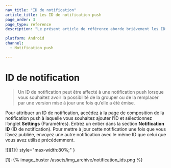 ```yaml
---
nav_title: "ID de notification"
article_title: Les ID de notification push
page_order: 3
page_type: reference
description: "Le présent article de référence aborde brièvement les ID de notification et la manière de les attribuer."

platform: Android
channel:
  - Notification push

---
```


# ID de notification

> Un ID de notification peut être affecté à une notification push lorsque vous souhaitez avoir la possibilité de la grouper ou de la remplacer par une version mise à jour une fois qu’elle a été émise.

Pour attribuer un ID de notification, accédez à la page de composition de la notification push à laquelle vous souhaitez ajouter l’ID et sélectionnez l’onglet **Settings** (Paramètres). Entrez un entier dans la section **Notification ID** (ID de notification). Pour mettre à jour cette notification une fois que vous l’avez publiée, envoyez une autre notification avec le même ID que celui que vous avez utilisé précédemment.

![][1]{: style="max-width:80%;" }

[1]: {% image_buster /assets/img_archive/notification_ids.png %}

